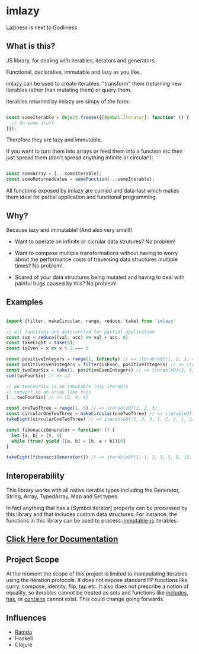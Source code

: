 # imlazy

Laziness is next to Godliness

## What is this?

JS library, for dealing with iterables, iterators and generators.

Functional, declarative, immutable and lazy as you like.

imlazy can be used to create iterables, "transform" them (returning new iterables rather than mutating them) or query them.

Iterables returned by imlazy are simpy of the form:

```javascript

const someIterable = Object.freeze({[Symbol.Iterator]: function* () {
  // do some stuff
}});

```

Therefore they are lazy and immutable.

If you want to turn them into arrays or feed them into a function etc then just spread them (don't spread anything infinite or circular!):

```javascript

const someArray = [...someIterable];
const someReturnedValue = someFunction(...someIterable);

```

All functions exposed by imlazy are curried and data-last which makes them ideal for partial application and functional programming.

## Why?

Because lazy and immutable! (And also very small!)

- Want to operate on infinite or cicrular data strutures? No problem!

- Want to compose multiple transformations without having to worry about the performance costs of traversing data structures multiple times? No problem!

- Scared of your data structures being mutated and having to deal with painful bugs caused by this? No problem!

## Examples

```javascript

import {filter, makeCircular, range, reduce, take} from 'imlazy'

// all functions are autocurried for partial application
const sum = reduce((val, acc) => val + acc, 0)
const takeEight = take(8);
const isEven = x => x % 2 === 0

const positiveIntegers = range(1, Infinity) // => iterableOf(1, 2, 3, 4, 5, 6, 7, 8, ...)
const positiveEvenIntegers = filter(isEven, positiveIntegers) // => iterableOf(2, 4, 6, 8, ...)
const twoFourSix = take(3, positiveEvenIntegers) // => iterableOf(2, 4, 6)
sum(twoFourSix) // => 12

// NB twoFourSix is an immutable lazy iterable
// convert to an array like this
[...twoFourSix] // => [2, 4, 6]

const oneTwoThree = range(1, 3) // => iterableOf(1, 2, 3)
const circularOneTwoThree = makeCircular(oneTwoThree) // => iterableOf(1, 2, 3, 1, 2, 3, 1, 2, 3, ...)
takeEight(circularOneTwoThree) // => iterableOf(1, 2, 3, 1, 2, 3, 1, 2)

const fibonacciGenerator = function* () {
  let [a, b] = [0, 1]
  while (true) yield ([a, b] = [b, a + b])[0]
}

takeEight(fibonacciGenerator()) // => iterableOf(1, 1, 2, 3, 5, 8, 13, 21)

```

## Interoperability

This library works with all native iterable types including the Generator, String, Array, TypedArray, Map and Set types.

In fact anything that has a [Symbol.iterator] property can be processed by this library and that includes custom data structures. For instance, the functions in this library can be used to process [immutable-js](https://github.com/facebook/immutable-js) iterables.

## [Click Here for Documentation](http://benji6.github.io/imlazy/docs/)

## Project Scope

At the moment the scope of this project is limited to manipulating iterables using the iteration protocols. It does not expose standard FP functions like curry, compose, identity, flip, tap etc. It also does not prescribe a notion of equality, so iterables cannot be treated as sets and functions like [includes](https://tc39.github.io/Array.prototype.includes/), [has](https://developer.mozilla.org/en-US/docs/Web/JavaScript/Reference/Global_Objects/Set/has), or [contains](http://ramdajs.com/docs/#contains) cannot exist. This could change going forwards.

## Influences

- [Ramda](https://github.com/ramda/ramda)
- Haskell
- Clojure
